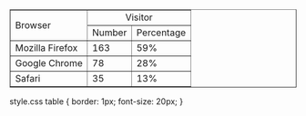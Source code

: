 <!DOCTYPE html>
<html>
   <head>
  <title>Snearkers</title>
  <meta charset="utf-8">
  <link href="style.css" rel="stylesheet"/>
   </head>
   <body>
      <table width="400" heigth="200" border="1">
         <tr>
            <td rowspan="2">Browser</td>
            <td colspan="2" align="center">Visitor</td>
         </tr>
         <tr align="center">
            <td>Number</td>
            <td>Percentage</td>
         </tr>
         <tr>
            <td>Mozilla Firefox</td>
            <td>163</td>
            <td>59%</td>
         </tr>
         <tr>
            <td>Google Chrome</td>
            <td>78</td>
            <td>28%</td>
         </tr>
         <tr>
            <td>Safari</td>
            <td>35</td>
            <td>13%</td>
         </tr>
      </table>
   </body>
   </head>
</html>


style.css 
table {
    border: 1px;
    font-size: 20px;
}
